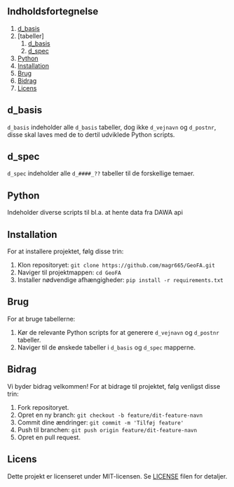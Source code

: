 ## Indholdsfortegnelse
1. [d_basis](#d_basis)
2. [tabeller]
    1. [d_basis](#d_basis)
    2. [d_spec](#d_spec)
3. [Python](#Python)
4. [Installation](#installation)
5. [Brug](#brug)
6. [Bidrag](#bidrag)
7. [Licens](#licens)

## d_basis
`d_basis` indeholder alle `d_basis` tabeller, dog ikke `d_vejnavn` og `d_postnr`, disse skal laves med de to dertil udviklede Python scripts.

## d_spec
`d_spec` indeholder alle `d_####_??` tabeller til de forskellige temaer.

## Python
Indeholder diverse scripts til bl.a. at hente data fra DAWA api

## Installation
For at installere projektet, følg disse trin:
1. Klon repositoryet: `git clone https://github.com/magr665/GeoFA.git`
2. Naviger til projektmappen: `cd GeoFA`
3. Installer nødvendige afhængigheder: `pip install -r requirements.txt`

## Brug
For at bruge tabellerne:
1. Kør de relevante Python scripts for at generere `d_vejnavn` og `d_postnr` tabeller.
2. Naviger til de ønskede tabeller i `d_basis` og `d_spec` mapperne.

## Bidrag
Vi byder bidrag velkommen! For at bidrage til projektet, følg venligst disse trin:
1. Fork repositoryet.
2. Opret en ny branch: `git checkout -b feature/dit-feature-navn`
3. Commit dine ændringer: `git commit -m 'Tilføj feature'`
4. Push til branchen: `git push origin feature/dit-feature-navn`
5. Opret en pull request.

## Licens
Dette projekt er licenseret under MIT-licensen. Se [LICENSE](../LICENSE) filen for detaljer.

